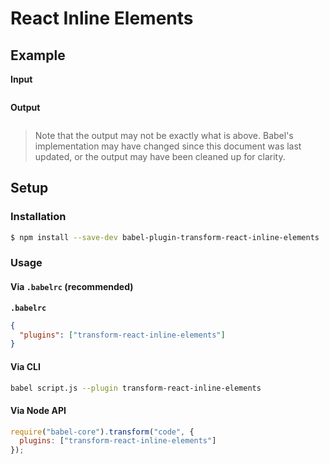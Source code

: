 # React Inline Elements

## Example

**Input**

```js
```

**Output**

```js
```

> Note that the output may not be exactly what is above. Babel's implementation
> may have changed since this document was last updated, or the output may have
> been cleaned up for clarity.

## Setup

### Installation

```sh
$ npm install --save-dev babel-plugin-transform-react-inline-elements
```

### Usage

#### Via `.babelrc` (recommended)

**`.babelrc`**

```json
{
  "plugins": ["transform-react-inline-elements"]
}
```

#### Via CLI

```sh
babel script.js --plugin transform-react-inline-elements
```

#### Via Node API

```js
require("babel-core").transform("code", {
  plugins: ["transform-react-inline-elements"]
});
```
